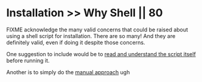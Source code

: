 # Installation >> Why Shell || 80

FIXME acknowledge the many valid concerns that could be raised about using a shell script for installation. There are so many! And they are definitely valid, even if doing it despite those concerns.

One suggestion to include would be to [read and understand the script itself](https://github.com/petecarapetyan/fins-rocket-themes/blob/main/try.sh) before running it.

Another is to simply do the [manual approach](/fins/installation/manual/) ugh

